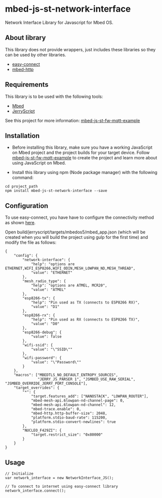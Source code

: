 # mbed-js-st-network-interface
Network Interface Library for Javascript for Mbed OS.

## About library
This library does not provide wrappers, just includes these libraries so they can be used by other libraries.
* [easy-connect](https://github.com/ARMmbed/easy-connect)
* [mbed-http](https://developer.mbed.org/teams/sandbox/code/mbed-http)



## Requirements
This library is to be used with the following tools:
* [Mbed](https://www.mbed.com/en/platform/mbed-os/)
* [JerryScript](https://github.com/jerryscript-project/jerryscript)

See this project for more information: [mbed-js-st-fw-mqtt-example](https://github.com/STMicroelectronics-CentralLabs/mbed-js-st-examples/tree/master/mbed-js-st-fw-mqtt-example)

## Installation
* Before installing this library, make sure you have a working JavaScript on Mbed project and the project builds for your target device.
Follow [mbed-js-st-fw-mqtt-example](https://github.com/STMicroelectronics-CentralLabs/mbed-js-st-examples/tree/master/mbed-js-st-fw-mqtt-example) to create the project and learn more about using JavaScript on Mbed.

* Install this library using npm (Node package manager) with the following command:
```
cd project_path
npm install mbed-js-st-network-interface --save
```

## Configuration
To use easy-connect, you have have to configure the connectivity method as shown [here](https://github.com/ARMmbed/easy-connect#specifying-the-connectivity-method).

Open build/jerryscript/targets/mbedos5/mbed_app.json (which will be created when you will build the project using gulp for the first time) and modify the file as follows:

```
{
    "config": {
        "network-interface": {
            "help": "options are ETHERNET,WIFI_ESP8266,WIFI_ODIN,MESH_LOWPAN_ND,MESH_THREAD",
            "value": "ETHERNET"
        },
        "mesh_radio_type": {
        	"help": "options are ATMEL, MCR20",
        	"value": "ATMEL"
        },
        "esp8266-tx": {
            "help": "Pin used as TX (connects to ESP8266 RX)",
            "value": "D1"
        },
        "esp8266-rx": {
            "help": "Pin used as RX (connects to ESP8266 TX)",
            "value": "D0"
        },
        "esp8266-debug": {
            "value": false
        },
        "wifi-ssid": {
            "value": "\"SSID\""
        },
        "wifi-password": {
            "value": "\"Password\""
        }
    },
    "macros": ["MBEDTLS_NO_DEFAULT_ENTROPY_SOURCES",
               "JERRY_JS_PARSER 1", "JSMBED_USE_RAW_SERIAL", "JSMBED_OVERRIDE_JERRY_PORT_CONSOLE"],
    "target_overrides": {
        "*": {
            "target.features_add": ["NANOSTACK", "LOWPAN_ROUTER"],
            "mbed-mesh-api.6lowpan-nd-channel-page": 0,
            "mbed-mesh-api.6lowpan-nd-channel": 12,
            "mbed-trace.enable": 0,
            "mbed-http.http-buffer-size": 2048,
            "platform.stdio-baud-rate": 115200,
            "platform.stdio-convert-newlines": true
        },
        "NUCLEO_F429ZI": {
            "target.restrict_size": "0x80000"
        }
    }
}

```

## Usage
```
// Initialize
var network_interface = new NetworkInterface_JS();

// To connect to internet using easy-connect library
network_interface.connect();

```
